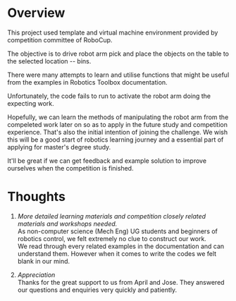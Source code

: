# Overview  
  
This project used template and virtual machine environment provided by competition committee of RoboCup.  
  
The objective is to drive robot arm pick and place the objects on the table to the selected location -- bins.  
  
There were many attempts to learn and utilise functions that might be useful from the examples in Robotics Toolbox documentation.  
  
Unfortunately, the code fails to run to activate the robot arm doing the expecting work.  
  
Hopefully, we can learn the methods of manipulating the robot arm from the compeleted work later on so as to apply in the future study and competition experience. That's also the initial intention of joining the challenge. We wish this will be a good start of robotics learning journey and a essential part of applying for master's degree study.  
  
It'll be great if we can get feedback and example solution to improve ourselves when the competition is finished.

# Thoughts  
  
1. _More detailed learning materials and competition closely related materials and workshops needed._  
As non-computer science (Mech Eng) UG students and beginners of robotics control, we felt extremely no clue to construct our work.   
We read through every related examples in the documentation and can understand them. However when it comes to write the codes we felt blank in our mind.  
  
2. _Appreciation_  
Thanks for the great support to us from April and Jose. They answered our questions and enquiries very quickly and patiently.
